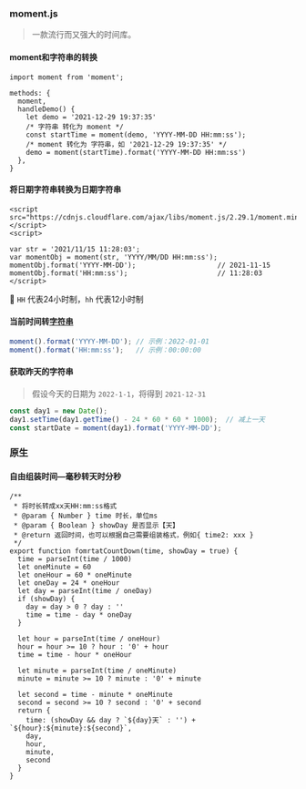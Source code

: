 ### moment.js

> 一款流行而又强大的时间库。



#### moment和字符串的转换

```react
import moment from 'moment';

methods: {
  moment,
  handleDemo() {
    let demo = '2021-12-29 19:37:35'
    /* 字符串 转化为 moment */
    const startTime = moment(demo, 'YYYY-MM-DD HH:mm:ss');
    /* moment 转化为 字符串，如 '2021-12-29 19:37:35' */
    demo = moment(startTime).format('YYYY-MM-DD HH:mm:ss')
  },
}
```



#### 将日期字符串转换为日期字符串

```vue
<script src="https://cdnjs.cloudflare.com/ajax/libs/moment.js/2.29.1/moment.min.js"></script>
<script>

var str = '2021/11/15 11:28:03'; 
var momentObj = moment(str, 'YYYY/MM/DD HH:mm:ss'); 
momentObj.format('YYYY-MM-DD');                    // 2021-11-15
momentObj.format('HH:mm:ss');			           // 11:28:03
</script>
```

:star2: `HH` 代表24小时制，`hh` 代表12小时制



#### 当前时间转[字符串](http://momentjs.cn/docs/#/displaying/)

```javascript
moment().format('YYYY-MM-DD'); // 示例：2022-01-01
moment().format('HH:mm:ss');   // 示例：00:00:00
```



#### 获取昨天的字符串

> 假设今天的日期为 `2022-1-1`，将得到 `2021-12-31`

```javascript
const day1 = new Date();
day1.setTime(day1.getTime() - 24 * 60 * 60 * 1000);  // 减上一天
const startDate = moment(day1).format('YYYY-MM-DD');
```



### 原生

#### 自由组装时间—毫秒转天时分秒

```react
/**
 * 将时长转成xx天HH:mm:ss格式
 * @param { Number } time 时长，单位ms
 * @param { Boolean } showDay 是否显示【天】
 * @return 返回时间，也可以根据自己需要组装格式，例如{ time2: xxx }
 */
export function fomrtatCountDown(time, showDay = true) {
  time = parseInt(time / 1000)
  let oneMinute = 60
  let oneHour = 60 * oneMinute
  let oneDay = 24 * oneHour
  let day = parseInt(time / oneDay)
  if (showDay) {
    day = day > 0 ? day : ''
    time = time - day * oneDay
  }

  let hour = parseInt(time / oneHour)
  hour = hour >= 10 ? hour : '0' + hour
  time = time - hour * oneHour

  let minute = parseInt(time / oneMinute)
  minute = minute >= 10 ? minute : '0' + minute

  let second = time - minute * oneMinute
  second = second >= 10 ? second : '0' + second
  return {
    time: (showDay && day ? `${day}天` : '') + `${hour}:${minute}:${second}`,
    day,
    hour,
    minute,
    second
  }
}
```


